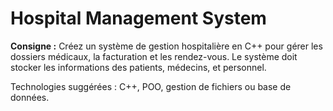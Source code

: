 # Hospital Management System

**Consigne :**
Créez un système de gestion hospitalière en C++ pour gérer les dossiers médicaux, la facturation et les rendez-vous. Le système doit stocker les informations des patients, médecins, et personnel.

Technologies suggérées : C++, POO, gestion de fichiers ou base de données.

